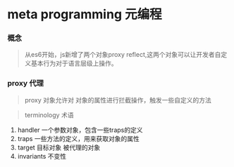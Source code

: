 # meta programming 元编程

### 概念
> 从es6开始，js新增了两个对象proxy reflect,这两个对象可以让开发者自定义基本行为对于语言层级上操作。


### proxy  代理

> proxy 对象允许对 对象的属性进行拦截操作，触发一些自定义的方法

> terminology 术语

1. handler  一个参数对象，包含一些traps的定义
2. traps  一些方法的定义，用来获取对象的属性
3. target  目标对象 被代理的对象
4. invariants  不变性

